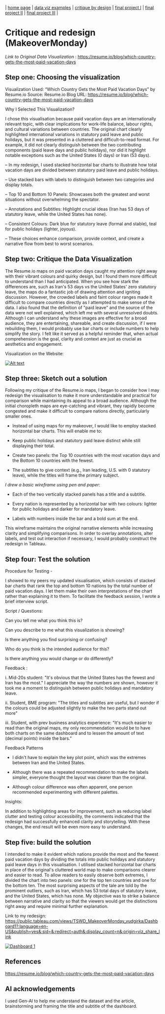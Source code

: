 | [home page](https://cmustudent.github.io/tswd-portfolio-templates/) | [data viz examples](dataviz-examples) | [critique by design](critique-by-design) | [final project I](final-project-part-one) | [final project II](final-project-part-two) | [final project III](final-project-part-three) |

# Critique and redesign (MakeoverMonday)

_Link to Original Data Visualization_ : https://resume.io/blog/which-country-gets-the-most-paid-vacation-days

## Step one: Choosing the visualization

Visualization Used: “Which Country Gets the Most Paid Vacation Days” by Resume.io
Source: Resume.io Blog
URL: https://resume.io/blog/which-country-gets-the-most-paid-vacation-days

Why I Selected This Visualization?

I chose this visualisation because paid vacation days are an internationally relevant topic, with clear implications for work-life balance, labour rights, and cultural variations between countries. The original chart clearly highlighted international variations in statutory paid leave and public holidays, but it was presented in a cluttered and difficult-to-read format. For example, it did not clearly distinguish between the two contributing components (paid leave days and public holidays), nor did it highlight notable exceptions such as the United States (0 days) or Iran (53 days).

– In my redesign, I used stacked horizontal bar charts to illustrate how total vacation days are divided between statutory paid leave and public holidays.

– Use stacked bars with labels to distinguish between two categories and display totals.

– Top 10 and Bottom 10 Panels: Showcases both the greatest and worst situations without overwhelming the spectator.

– Annotations and Subtitles: Highlight crucial ideas (Iran has 53 days of statutory leave, while the United States has none).

– Consistent Colours: Dark blue for statutory leave (formal and stable), teal for public holidays (lighter, joyous).

– These choices enhance comparison, provide context, and create a narrative flow from best to worst scenarios.

## Step two: Critique the Data Visualization

The Resume.io maps on paid vacation days caught my attention right away with their vibrant colours and quirky design, but I found them more difficult to understand than I had anticipated. When you see how stark the differences are, such as Iran's 53 days vs the United States' zero statutory leave, the maps do a fantastic job of drawing attention and igniting discussion. However, the crowded labels and faint colour ranges made it difficult to compare countries directly as I attempted to make sense of the data. I also found that the definition of "paid leave" and the source of the data were not well explained, which left me with several unresolved doubts. Although I can understand why these images are effective for a broad audience, they are entertaining, shareable, and create discussion, if I were rebuilding them, I would probably use bar charts or include numbers to help simplify the story. I felt like it served as a helpful reminder that, when actual comprehension is the goal, clarity and context are just as crucial as aesthetics and engagement.

Visualization on the Website:

[![Alt text](images/my_viz.png)]([https://40209.cdn.cke-cs.com/...png/w_2400](https://40209.cdn.cke-cs.com/IqAQDlIhtYvhgCGhpc5C/images/0a628231d3dee9407e9bc560b08fa313490c4eeba0f0232c.png/w_2400))


## Step three: Sketch out a solution
Following my critique of the Resume.io maps, I began to consider how I may redesign the visualisation to make it more understandable and practical for comparison while maintaining its appeal to a broad audience. Although the initial choropleth maps are eye-catching and vibrant, they rapidly become congested and make it difficult to compare nations directly, particularly smaller ones.

- Instead of using maps for my makeover, I would like to employ stacked horizontal bar charts. This will enable me to:

- Keep public holidays and statutory paid leave distinct while still displaying their total.

- Create two panels: the Top 10 countries with the most vacation days and the Bottom 10 countries with the fewest.

- The subtitles to give context (e.g., Iran leading, U.S. with 0 statutory leave), while the titles will frame the primary subject.

_I drew a basic wireframe using pen and paper:_

- Each of the two vertically stacked panels has a title and a subtitle.
  
- Every nation is represented by a horizontal bar with two colours: lighter for public holidays and darker for mandatory leave.
  
- Labels with numbers inside the bar and a bold sum at the end.

This wireframe maintains the original narrative elements while increasing clarity and simplifying comparisons. In order to overlay annotations, alter labels, and test out interaction if necessary, I would probably construct the redesign in Tableau.

## Step four: Test the solution

Procedure for Testing - 

I showed to my peers my updated visualisation, which consists of stacked bar charts that rank the top and bottom 10 nations by the total number of paid vacation days. I let them make their own interpretations of the chart rather than explaining it to them. To facilitate the feedback session, I wrote a brief interview script.

Script / Questions: 

Can you tell me what you think this is?

Can you describe to me what this visualization is showing?

Is there anything you find surprising or confusing?

Who do you think is the intended audience for this?

Is there anything you would change or do differently?

Feedback : 

i. Mid-20s student: "It's obvious that the United States has the fewest and Iran has the most." I appreciate the way the numbers are shown, however it took me a moment to distinguish between public holidays and mandatory leave.

ii. Student, BME program: "The titles and subtitles are useful, but I wonder if the colours could be adjusted slightly to make the two parts stand out more"

iii. Student, with prev business analytics experience: "It's much easier to read than the original maps, my only recommendation would be to have both charts on the same dashboard and to lessen the amount of text (decimal points) inside the bars.” 

Feedback Patterns

- I didn't have to explain the key plot point, which was the extremes between Iran and the United States.
  
- Although there was a repeated recommendation to make the labels simpler, everyone thought the layout was clearer than the original.
  
- Although colour difference was often apparent, one person recommended experimenting with different palettes.
  
Insights: 

In addition to highlighting areas for improvement, such as reducing label clutter and testing colour accessibility, the comments indicated that the redesign had successfully enhanced clarity and storytelling. With these changes, the end result will be even more easy to understand.


## Step five: build the solution

I intended to make it evident which nations provide the most and the fewest paid vacation days by dividing the totals into public holidays and statutory paid leave days in this visualisation. I utilised stacked horizontal bar charts in place of the original's cluttered world map to make comparisons clearer and easier to read. To allow readers to easily observe both extremes, I divided the chart into two panels: one for the top ten countries and one for the bottom ten. The most surprising aspects of the tale are told by the prominent outliers, such as Iran, which has 53 total days of statutory leave, and the United States, which has none. My objective was to strike a balance between narrative and clarity so that the viewers would get the distinctions right away and require minimal further explanation.

Link to my redesign: [https://public.tableau.com/views/TSWD_MakeoverMonday_vudgirka/Dashboard1?:language=en-US&publish=yes&:sid=&:redirect=auth&:display_count=n&:origin=viz_share_link
](https://public.tableau.com/views/TSWD_MakeoverMonday_vudgirka2/Dashboard1?:language=en-US&publish=yes&:sid=&:redirect=auth&:display_count=n&:origin=viz_share_link)

<div class='tableauPlaceholder' id='viz1758250737622' style='position: relative'><noscript><a href='#'><img alt='Dashboard 1 ' src='https:&#47;&#47;public.tableau.com&#47;static&#47;images&#47;TS&#47;TSWD_MakeoverMonday_vudgirka2&#47;Dashboard1&#47;1_rss.png' style='border: none' /></a></noscript><object class='tableauViz'  style='display:none;'><param name='host_url' value='https%3A%2F%2Fpublic.tableau.com%2F' /> <param name='embed_code_version' value='3' /> <param name='site_root' value='' /><param name='name' value='TSWD_MakeoverMonday_vudgirka2&#47;Dashboard1' /><param name='tabs' value='no' /><param name='toolbar' value='yes' /><param name='static_image' value='https:&#47;&#47;public.tableau.com&#47;static&#47;images&#47;TS&#47;TSWD_MakeoverMonday_vudgirka2&#47;Dashboard1&#47;1.png' /> <param name='animate_transition' value='yes' /><param name='display_static_image' value='yes' /><param name='display_spinner' value='yes' /><param name='display_overlay' value='yes' /><param name='display_count' value='yes' /><param name='language' value='en-US' /><param name='filter' value='publish=yes' /></object></div>                
<script type='text/javascript'>                    
  var divElement = document.getElementById('viz1758250737622');                   
  var vizElement = divElement.getElementsByTagName('object')[0];                    
  if ( divElement.offsetWidth > 800 ) { vizElement.style.width='1000px';vizElement.style.height='827px';} 
  else if ( divElement.offsetWidth > 500 ) { vizElement.style.width='1000px';vizElement.style.height='827px';} 
  else { vizElement.style.width='100%';vizElement.style.height='727px';}                     
  var scriptElement = document.createElement('script');                    
  scriptElement.src = 'https://public.tableau.com/javascripts/api/viz_v1.js';                    
  vizElement.parentNode.insertBefore(scriptElement, vizElement);                
</script>


## References
https://resume.io/blog/which-country-gets-the-most-paid-vacation-days

## AI acknowledgements

I used Gen-AI to help me understand the dataset and the article, brainstorming and framing the title and subtitle of the dashboard. 


